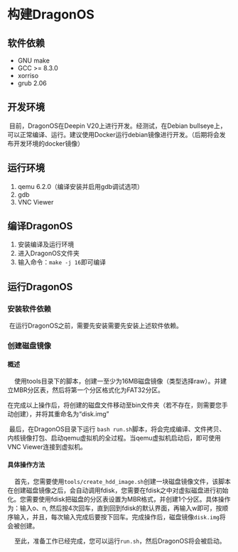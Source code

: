 # 构建DragonOS

## 软件依赖

- GNU make
- GCC >= 8.3.0
- xorriso
- grub 2.06

## 开发环境

​    目前，DragonOS在Deepin V20上进行开发。经测试，在Debian bullseye上，可以正常编译、运行。建议使用Docker运行debian镜像进行开发。（后期将会发布开发环境的docker镜像）

## 运行环境

1. qemu 6.2.0（编译安装并启用gdb调试选项）
2. gdb
3. VNC Viewer

## 编译DragonOS

1. 安装编译及运行环境
2. 进入DragonOS文件夹
3. 输入命令：`make -j 16`即可编译

## 运行DragonOS

### 安装软件依赖

​    在运行DragonOS之前，需要先安装需要先安装上述软件依赖。

### 创建磁盘镜像

#### 概述

    使用tools目录下的脚本，创建一至少为16MB磁盘镜像（类型选择raw）。并建立MBR分区表，然后将第一个分区格式化为FAT32分区。

​    在完成以上操作后，将创建的磁盘文件移动至bin文件夹（若不存在，则需要您手动创建），并将其重命名为“disk.img”

​    最后，在DragonOS目录下运行 `bash run.sh`脚本，将会完成编译、文件拷贝、内核镜像打包、启动qemu虚拟机的全过程。当qemu虚拟机启动后，即可使用VNC Viewer连接到虚拟机。

#### 具体操作方法

    首先，您需要使用`tools/create_hdd_image.sh`创建一块磁盘镜像文件，该脚本在创建磁盘镜像之后，会自动调用fdisk，您需要在fdisk之中对虚拟磁盘进行初始化。您需要使用fdisk把磁盘的分区表设置为MBR格式，并创建1个分区。具体操作为：输入o、n, 然后按4次回车，直到回到fdisk的默认界面，再输入w即可，按顺序输入，并且，每次输入完成后要按下回车。完成操作后，磁盘镜像`disk.img`将会被创建。
    
    至此，准备工作已经完成，您可以运行`run.sh`，然后DragonOS将会被启动。